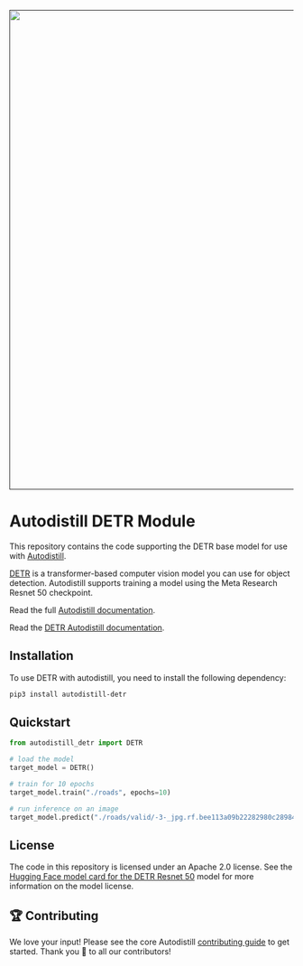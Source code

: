<div align="center">
  <p>
    <a align="center" href="" target="_blank">
      <img
        width="850"
        src="https://media.roboflow.com/open-source/autodistill/autodistill-banner.png"
      >
    </a>
  </p>
</div>

# Autodistill DETR Module

This repository contains the code supporting the DETR base model for use with [Autodistill](https://github.com/autodistill/autodistill).

[DETR](https://huggingface.co/docs/transformers/model_doc/detr) is a transformer-based computer vision model you can use for object detection. Autodistill supports training a model using the Meta Research Resnet 50 checkpoint.

Read the full [Autodistill documentation](https://autodistill.github.io/autodistill/).

Read the [DETR Autodistill documentation](https://autodistill.github.io/autodistill/base_models/detr/).

## Installation

To use DETR with autodistill, you need to install the following dependency:


```bash
pip3 install autodistill-detr
```

## Quickstart

```python
from autodistill_detr import DETR

# load the model
target_model = DETR()

# train for 10 epochs
target_model.train("./roads", epochs=10)

# run inference on an image
target_model.predict("./roads/valid/-3-_jpg.rf.bee113a09b22282980c289842aedfc4a.jpg")
```

## License

The code in this repository is licensed under an Apache 2.0 license. See the [Hugging Face model card for the DETR Resnet 50](https://huggingface.co/facebook/detr-resnet-50) model for more information on the model license.

## 🏆 Contributing

We love your input! Please see the core Autodistill [contributing guide](https://github.com/autodistill/autodistill/blob/main/CONTRIBUTING.md) to get started. Thank you 🙏 to all our contributors!